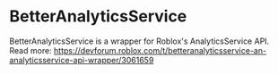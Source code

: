 # BetterAnalyticsService
BetterAnalyticsService is a wrapper for Roblox's AnalyticsService API. <br>
Read more: https://devforum.roblox.com/t/betteranalyticsservice-an-analyticsservice-api-wrapper/3061659

